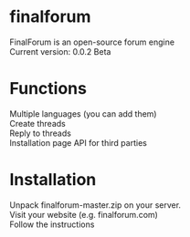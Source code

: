 # finalforum
FinalForum is an open-source forum engine  
Current version: 0.0.2 Beta

# Functions
Multiple languages (you can add them)  
Create threads  
Reply to threads  
Installation page
API for third parties

# Installation
Unpack finalforum-master.zip on your server.  
Visit your website (e.g. finalforum.com)  
Follow the instructions
